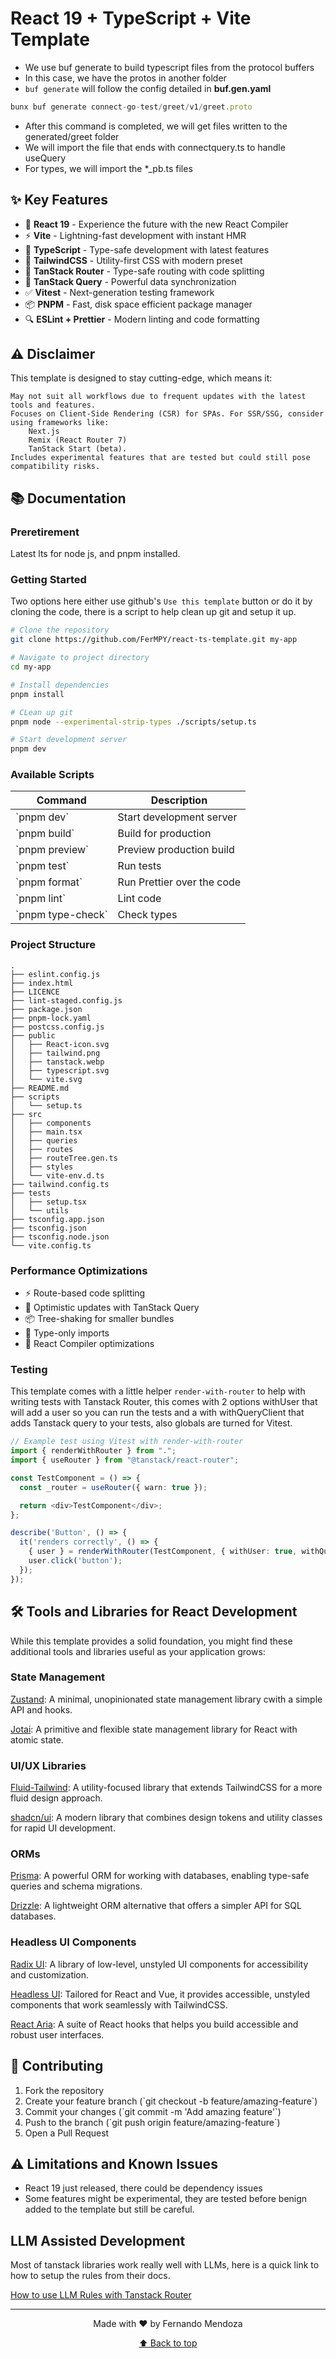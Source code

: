 # React 19 + TypeScript + Vite Template


- We use buf generate to build typescript files from the protocol buffers
- In this case, we have the protos in another folder
- ```buf generate``` will follow the config detailed in **buf.gen.yaml**
```js
bunx buf generate connect-go-test/greet/v1/greet.proto  
```
- After this command is completed, we will get files written to the generated/greet folder
- We will import the file that ends with connectquery.ts to handle useQuery
- For types, we will import the *_pb.ts files

## ✨ Key Features

- 🚀 **React 19** - Experience the future with the new React Compiler
- ⚡ **Vite** - Lightning-fast development with instant HMR
- 🎯 **TypeScript** - Type-safe development with latest features
- 🎨 **TailwindCSS** - Utility-first CSS with modern preset
- 🔄 **TanStack Router** - Type-safe routing with code splitting
- 📡 **TanStack Query** - Powerful data synchronization
- ✅ **Vitest** - Next-generation testing framework
- 📦 **PNPM** - Fast, disk space efficient package manager
- 🔍 **ESLint + Prettier** - Modern linting and code formatting

## ⚠️ Disclaimer

This template is designed to stay cutting-edge, which means it:

    May not suit all workflows due to frequent updates with the latest tools and features.
    Focuses on Client-Side Rendering (CSR) for SPAs. For SSR/SSG, consider using frameworks like:
        Next.js
        Remix (React Router 7)
        TanStack Start (beta).
    Includes experimental features that are tested but could still pose compatibility risks.

## 📚 Documentation

### Preretirement

Latest lts for node js, and pnpm installed.

### Getting Started

Two options here either use github's `Use this template` button or do it by cloning the code, there is a script to help clean up git and setup it up.

```bash
# Clone the repository
git clone https://github.com/FerMPY/react-ts-template.git my-app

# Navigate to project directory
cd my-app

# Install dependencies
pnpm install

# CLean up git
pnpm node --experimental-strip-types ./scripts/setup.ts

# Start development server
pnpm dev
```

### Available Scripts

| Command             | Description                |
| ------------------- | -------------------------- |
| \`pnpm dev\`        | Start development server   |
| \`pnpm build\`      | Build for production       |
| \`pnpm preview\`    | Preview production build   |
| \`pnpm test\`       | Run tests                  |
| \`pnpm format\`     | Run Prettier over the code |
| \`pnpm lint\`       | Lint code                  |
| \`pnpm type-check\` | Check types                |

### Project Structure

```
.
├── eslint.config.js
├── index.html
├── LICENCE
├── lint-staged.config.js
├── package.json
├── pnpm-lock.yaml
├── postcss.config.js
├── public
│   ├── React-icon.svg
│   ├── tailwind.png
│   ├── tanstack.webp
│   ├── typescript.svg
│   └── vite.svg
├── README.md
├── scripts
│   └── setup.ts
├── src
│   ├── components
│   ├── main.tsx
│   ├── queries
│   ├── routes
│   ├── routeTree.gen.ts
│   ├── styles
│   └── vite-env.d.ts
├── tailwind.config.ts
├── tests
│   ├── setup.tsx
│   └── utils
├── tsconfig.app.json
├── tsconfig.json
├── tsconfig.node.json
└── vite.config.ts
```

### Performance Optimizations

- ⚡ Route-based code splitting
- 🔄 Optimistic updates with TanStack Query
- 📦 Tree-shaking for smaller bundles
- 🎯 Type-only imports
- 🚀 React Compiler optimizations

### Testing

This template comes with a little helper `render-with-router` to help with writing tests with Tanstack Router, this comes with 2 options withUser that will add a user so you can run the tests and a with withQueryClient that adds Tanstack query to your tests, also globals are turned for Vitest.

```typescript
// Example test using Vitest with render-with-router
import { renderWithRouter } from ".";
import { useRouter } from "@tanstack/react-router";

const TestComponent = () => {
  const _router = useRouter({ warn: true });

  return <div>TestComponent</div>;
};

describe('Button', () => {
  it('renders correctly', () => {
    { user } = renderWithRouter(TestComponent, { withUser: true, withQueryClient: true });
    user.click('button');
  });
});
```

## 🛠️ Tools and Libraries for React Development

While this template provides a solid foundation, you might find these additional tools and libraries useful as your application grows:

### State Management

[Zustand](https://zustand.docs.pmnd.rs/getting-started/introduction): A minimal, unopinionated state management library cwith a simple API and hooks.

[Jotai](https://jotai.org/): A primitive and flexible state management library for React with atomic state.

### UI/UX Libraries

[Fluid-Tailwind](https://fluid.tw/): A utility-focused library that extends TailwindCSS for a more fluid design approach.

[shadcn/ui](https://ui.shadcn.com/c): A modern library that combines design tokens and utility classes for rapid UI development.

### ORMs

[Prisma](https://www.prisma.io/): A powerful ORM for working with databases, enabling type-safe queries and schema migrations.

[Drizzle](https://orm.drizzle.team/): A lightweight ORM alternative that offers a simpler API for SQL databases.

### Headless UI Components

[Radix UI](https://www.radix-ui.com/): A library of low-level, unstyled UI components for accessibility and customization.

[Headless UI](https://headlessui.com/): Tailored for React and Vue, it provides accessible, unstyled components that work seamlessly with TailwindCSS.

[React Aria](https://react-spectrum.adobe.com/react-aria/index.html): A suite of React hooks that helps you build accessible and robust user interfaces.

## 🤝 Contributing

1. Fork the repository
2. Create your feature branch (\`git checkout -b feature/amazing-feature\`)
3. Commit your changes (\`git commit -m 'Add amazing feature'\`)
4. Push to the branch (\`git push origin feature/amazing-feature\`)
5. Open a Pull Request

## ⚠️ Limitations and Known Issues

- React 19 just released, there could be dependency issues
- Some features might be experimental, they are tested before benign added to the template but still be careful.

## LLM Assisted Development

Most of tanstack libraries work really well with LLMs, here is a quick link to how to setup the rules from their docs.

[How to use LLM Rules with Tanstack Router](https://tanstack.com/router/latest/docs/framework/react/installation#llm-assistance-support)

---

<div align="center">

Made with ❤️ by Fernando Mendoza

[⬆ Back to top](#react-19--typescript--vite-template)

</div>
